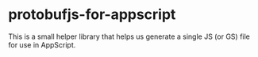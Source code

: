 # protobufjs-for-appscript
This is a small helper library that helps us generate a single JS (or GS) file for use in AppScript.
